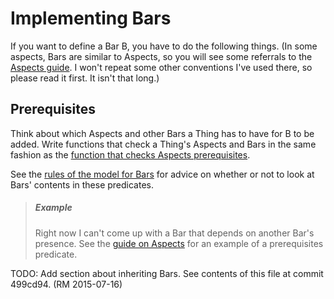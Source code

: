 # Implementing Bars

If you want to define a Bar B, you have to do the following things. (In some
aspects, Bars are similar to Aspects, so you will see some referrals to the
[Aspects guide](AspectsImp.md). I won't repeat some other conventions I've used
there, so please read it first. It isn't that long.)

## Prerequisites

Think about which Aspects and other Bars a Thing has to have for B to be added.
Write functions that check a Thing's Aspects and Bars in the same fashion as the
[function that checks Aspects prerequisites](AspectsImp.md#Prerequisites).

See the [rules of the model for Bars](NewModel.md#more-on-bars) for advice on
whether or not to look at Bars' contents in these predicates.

> ##### Example
>
> Right now I can't come up with a Bar that depends on another Bar's presence.
> See the [guide on Aspects](AspectsImp.md#prerequisites) for an example of a
> prerequisites predicate.

TODO: Add section about inheriting Bars. See contents of this file at commit
      499cd94. (RM 2015-07-16)
